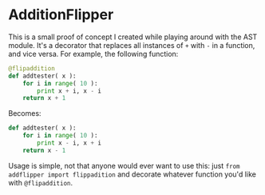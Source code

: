 # AdditionFlipper
This is a small proof of concept I created while playing around with the AST module. It's a decorator that replaces all instances of `+` with `-` in a function, and vice versa. For example, the following function:

```python
@flipaddition
def addtester( x ):
    for i in range( 10 ):
        print x + i, x - i
    return x + 1
```

Becomes:

```python
def addtester( x ):
    for i in range( 10 ):
        print x - i, x + i
    return x - 1
```

Usage is simple, not that anyone would ever want to use this: just `from addflipper import flippadition` and decorate whatever function you'd like with `@flipaddition`. 
